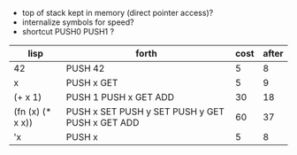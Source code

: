 - top of stack kept in memory (direct pointer access)?
- internalize symbols for speed?
- shortcut PUSH0 PUSH1 ?

| lisp              | forth                                           | cost | after |
| ----------------- | ----------------------------------------------- | ---- | ----- |
| 42                | PUSH 42                                         | 5    | 8     |
| x                 | PUSH x GET                                      | 5    | 9     |
| (+ x 1)           | PUSH 1 PUSH x GET ADD                           | 30   | 18    |
| (fn (x) (\* x x)) | PUSH x SET PUSH y SET PUSH y GET PUSH x GET ADD | 60   | 37    |
| 'x                | PUSH x                                          | 5    | 8     |

